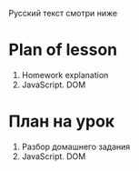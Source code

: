 Русский текст смотри ниже

# Plan of lesson <br/>
1. Homework explanation <br/>
2. JavaScript. DOM  <br/>

# План на урок <br/>
1. Разбор домашнего задания  <br/>
2. JavaScript. DOM  <br/>